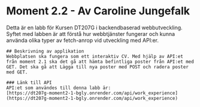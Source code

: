 # Moment 2.2 - Av Caroline Jungefalk

Detta är en labb för Kursen DT207G i backendbaserad webbutveckling.  
  Syftet med labben är att förstå hur webbtjänster fungerar och kunna använda olika typer av fetch-anrop vid utveckling med API:er.  
    
    ## Beskrivning av applikation
    Webbplatsen ska fungera som ett interaktiv CV. Med hjälp av API:et från moment 2.1 ska det gå att hämta befintliga poster från API:et med GET. Det ska gå att Lägga till nya poster med POST och radera poster med GET.

    ### Länk till API
    API:et som användes till denna labb är:  
    [https://dt207g-moment2-1-bgly.onrender.com/api/work_experience](https://dt207g-moment2-1-bgly.onrender.com/api/work_experience)
    
      
